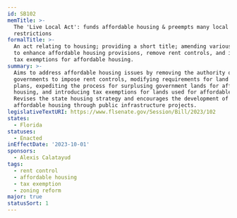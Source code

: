 ```yaml
---
id: SB102
memTitle: >-
  The 'Live Local Act': funds affordable housing & preempts many local
  restrictions
formalTitle: >-
  An act relating to housing; providing a short title; amending various sections
  to enhance affordable housing provisions, remove rent controls, and implement
  tax exemptions for affordable housing.
summary: >-
  Aims to address affordable housing issues by removing the authority of local
  governments to impose rent controls, modifying requirements for land use
  plans, expediting the process for surplusing government lands for affordable
  housing, and introducing tax exemptions for lands used for affordable housing.
  Revises the state housing strategy and encourages the development of
  affordable housing through public infrastructure projects.
legislativeTextURI: https://www.flsenate.gov/Session/Bill/2023/102
states:
  - Florida
statuses:
  - Enacted
inEffectDate: '2023-10-01'
sponsors:
  - Alexis Calatayud
tags:
  - rent control
  - affordable housing
  - tax exemption
  - zoning reform
major: true
statusSort: 1
---
```

